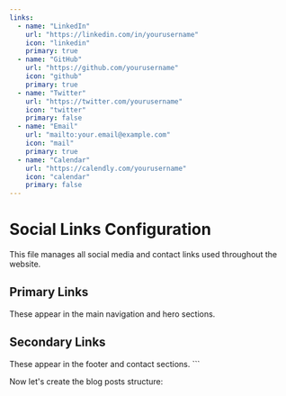 ```yaml
---
links:
  - name: "LinkedIn"
    url: "https://linkedin.com/in/yourusername"
    icon: "linkedin"
    primary: true
  - name: "GitHub"
    url: "https://github.com/yourusername"
    icon: "github"
    primary: true
  - name: "Twitter"
    url: "https://twitter.com/yourusername"
    icon: "twitter"
    primary: false
  - name: "Email"
    url: "mailto:your.email@example.com"
    icon: "mail"
    primary: true
  - name: "Calendar"
    url: "https://calendly.com/yourusername"
    icon: "calendar"
    primary: false
---
```


# Social Links Configuration

This file manages all social media and contact links used throughout the website.

## Primary Links
These appear in the main navigation and hero sections.

## Secondary Links
These appear in the footer and contact sections.
\`\`\`

Now let's create the blog posts structure:
